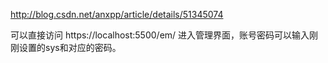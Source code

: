http://blog.csdn.net/anxpp/article/details/51345074


可以直接访问 https://localhost:5500/em/ 进入管理界面，账号密码可以输入刚刚设置的sys和对应的密码。
